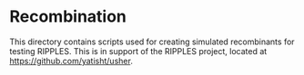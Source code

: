 # Recombination

This directory contains scripts used for creating simulated recombinants for testing RIPPLES. This is in support of the RIPPLES project, located at https://github.com/yatisht/usher.
